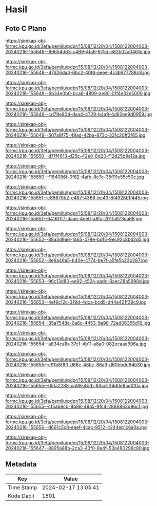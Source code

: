 # Hasil

## Foto C Plano

https://sirekap-obj-formc.kpu.go.id/3efa/pemilu/pdpr/15/08/12/20/04/1508122004003-20240216-155646--96654d63-c489-4fa6-975d-e82b02a0461d.jpg

https://sirekap-obj-formc.kpu.go.id/3efa/pemilu/pdpr/15/08/12/20/04/1508122004003-20240216-155648--47d26da4-6bc2-40fd-aeee-4c3b977788c8.jpg

https://sirekap-obj-formc.kpu.go.id/3efa/pemilu/pdpr/15/08/12/20/04/1508122004003-20240216-155648--6b34e0b0-bca9-4809-ae80-01f4e32e5000.jpg

https://sirekap-obj-formc.kpu.go.id/3efa/pemilu/pdpr/15/08/12/20/04/1508122004003-20240216-155649--cd79e804-daa4-4729-b4a9-4d62ee9d0959.jpg

https://sirekap-obj-formc.kpu.go.id/3efa/pemilu/pdpr/15/08/12/20/04/1508122004003-20240216-155649--507a9f75-49ad-42ba-873c-321c20ff3f85.jpg

https://sirekap-obj-formc.kpu.go.id/3efa/pemilu/pdpr/15/08/12/20/04/1508122004003-20240216-155650--d71f4613-d25c-42e8-8d20-f12d25b9a12a.jpg

https://sirekap-obj-formc.kpu.go.id/3efa/pemilu/pdpr/15/08/12/20/04/1508122004003-20240216-155650--f164086f-0f82-4afb-8c7e-35f91e55c50c.jpg

https://sirekap-obj-formc.kpu.go.id/3efa/pemilu/pdpr/15/08/12/20/04/1508122004003-20240216-155651--e88670b2-e487-4368-be43-8f4928b1f445.jpg

https://sirekap-obj-formc.kpu.go.id/3efa/pemilu/pdpr/15/08/12/20/04/1508122004003-20240216-155651--641611f7-daae-4ee0-a8fa-2911a973ea68.jpg

https://sirekap-obj-formc.kpu.go.id/3efa/pemilu/pdpr/15/08/12/20/04/1508122004003-20240216-155652--88a3d9a6-1465-478e-bdf5-9ec92c8bd2d5.jpg

https://sirekap-obj-formc.kpu.go.id/3efa/pemilu/pdpr/15/08/12/20/04/1508122004003-20240216-155652--8e9a46a5-b40e-4774-be7f-a5fe5b23b287.jpg

https://sirekap-obj-formc.kpu.go.id/3efa/pemilu/pdpr/15/08/12/20/04/1508122004003-20240216-155653--96c13d80-ee92-452a-aadc-6aec28a5998d.jpg

https://sirekap-obj-formc.kpu.go.id/3efa/pemilu/pdpr/15/08/12/20/04/1508122004003-20240216-155653--4ef6c12c-319d-4dca-bcd5-d44a421f39c9.jpg

https://sirekap-obj-formc.kpu.go.id/3efa/pemilu/pdpr/15/08/12/20/04/1508122004003-20240216-155654--35a7548a-0a6c-4453-9a98-72ed06355d19.jpg

https://sirekap-obj-formc.kpu.go.id/3efa/pemilu/pdpr/15/08/12/20/04/1508122004003-20240216-155654--a834ca1b-37c1-4b11-a8a0-082ecaae606a.jpg

https://sirekap-obj-formc.kpu.go.id/3efa/pemilu/pdpr/15/08/12/20/04/1508122004003-20240216-155655--e91b8f80-d86e-48bc-86a9-d60bbdd64b30.jpg

https://sirekap-obj-formc.kpu.go.id/3efa/pemilu/pdpr/15/08/12/20/04/1508122004003-20240216-155655--65fa2288-da98-4bfb-83cd-34d0e9ad0f0a.jpg

https://sirekap-obj-formc.kpu.go.id/3efa/pemilu/pdpr/15/08/12/20/04/1508122004003-20240216-155655--cf5ab9c0-8b88-49a5-9fc4-2886863d96cf.jpg

https://sirekap-obj-formc.kpu.go.id/3efa/pemilu/pdpr/15/08/12/20/04/1508122004003-20240216-155656--d661c5c8-eaef-4cac-9512-4244eb1c6a0a.jpg

https://sirekap-obj-formc.kpu.go.id/3efa/pemilu/pdpr/15/08/12/20/04/1508122004003-20240216-155647--8895a88b-2ca3-43f0-8a4f-53a480296c80.jpg


## Metadata

| Key        | Value               |
| ---------- | ------------------- |
| Time Stamp | 2024-02-17 13:05:41 |
| Kode Dapil | 1501                |



